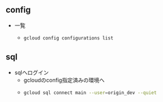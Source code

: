 ## config

- 一覧
    - ```sh
      gcloud config configurations list
      ```

## sql

- sqlへログイン
    - gcloudのconfig指定済みの環境へ
    - ```sh
      gcloud sql connect main --user=origin_dev --quiet
      ```
